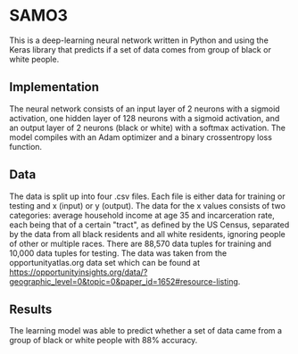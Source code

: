 # SAMO3

This is a deep-learning neural network written in Python and using the Keras library that predicts if a set of data comes from group of black or white people.

## Implementation

The neural network consists of an input layer of 2 neurons with a sigmoid activation, one hidden layer of 128 neurons with a sigmoid activation, and an output layer of 2 neurons (black or white) with a softmax activation. The model compiles with an Adam optimizer and a binary crossentropy loss function.

## Data

The data is split up into four .csv files. Each file is either data for training or testing and x (input) or y (output).
The data for the x values consists of two categories: average household income at age 35 and incarceration rate, each being that of
a certain "tract", as defined by the US Census, separated by the data from all black residents and all white residents, ignoring people of other or multiple races.
There are 88,570 data tuples for training and 10,000 data tuples for testing.
The data was taken from the opportunityatlas.org data set which can be found at https://opportunityinsights.org/data/?geographic_level=0&topic=0&paper_id=1652#resource-listing.

## Results

The learning model was able to predict whether a set of data came from a group of black or white people with 88% accuracy.
